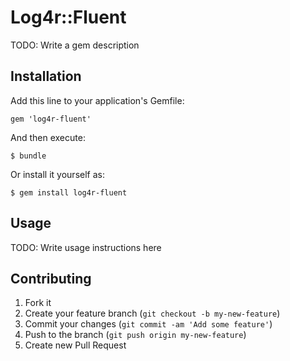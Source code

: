 # Log4r::Fluent

TODO: Write a gem description

## Installation

Add this line to your application's Gemfile:

    gem 'log4r-fluent'

And then execute:

    $ bundle

Or install it yourself as:

    $ gem install log4r-fluent

## Usage

TODO: Write usage instructions here

## Contributing

1. Fork it
2. Create your feature branch (`git checkout -b my-new-feature`)
3. Commit your changes (`git commit -am 'Add some feature'`)
4. Push to the branch (`git push origin my-new-feature`)
5. Create new Pull Request

